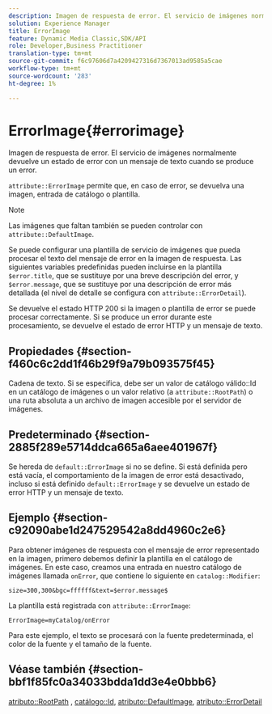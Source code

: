 ```yaml
---
description: Imagen de respuesta de error. El servicio de imágenes normalmente devuelve un estado de error con un mensaje de texto cuando se produce un error.
solution: Experience Manager
title: ErrorImage
feature: Dynamic Media Classic,SDK/API
role: Developer,Business Practitioner
translation-type: tm+mt
source-git-commit: f6c97606d7a4209427316d7367013ad9585a5cae
workflow-type: tm+mt
source-wordcount: '283'
ht-degree: 1%

---
```



# ErrorImage{#errorimage}

Imagen de respuesta de error. El servicio de imágenes normalmente devuelve un estado de error con un mensaje de texto cuando se produce un error.

`attribute::ErrorImage` permite que, en caso de error, se devuelva una imagen, entrada de catálogo o plantilla.

>[!NOTE]
>
>Las imágenes que faltan también se pueden controlar con `attribute::DefaultImage`.

Se puede configurar una plantilla de servicio de imágenes que pueda procesar el texto del mensaje de error en la imagen de respuesta. Las siguientes variables predefinidas pueden incluirse en la plantilla `$error.title`, que se sustituye por una breve descripción del error, y `$error.message`, que se sustituye por una descripción de error más detallada (el nivel de detalle se configura con `attribute::ErrorDetail`).

Se devuelve el estado HTTP 200 si la imagen o plantilla de error se puede procesar correctamente. Si se produce un error durante este procesamiento, se devuelve el estado de error HTTP y un mensaje de texto.

## Propiedades {#section-f460c6c2dd1f46b29f9a79b093575f45}

Cadena de texto. Si se especifica, debe ser un valor de catálogo válido::Id en un catálogo de imágenes o un valor relativo (a `attribute::RootPath`) o una ruta absoluta a un archivo de imagen accesible por el servidor de imágenes.

## Predeterminado {#section-2885f289e5714ddca665a6aee401967f}

Se hereda de `default::ErrorImage` si no se define. Si está definida pero está vacía, el comportamiento de la imagen de error está desactivado, incluso si está definido `default::ErrorImage` y se devuelve un estado de error HTTP y un mensaje de texto.

## Ejemplo {#section-c92090abe1d247529542a8dd4960c2e6}

Para obtener imágenes de respuesta con el mensaje de error representado en la imagen, primero debemos definir la plantilla en el catálogo de imágenes. En este caso, creamos una entrada en nuestro catálogo de imágenes llamada `onError`, que contiene lo siguiente en `catalog::Modifier`:

`size=300,300&bgc=ffffff&text=$error.message$`

La plantilla está registrada con `attribute::ErrorImage`:

`ErrorImage=myCatalog/onError`

Para este ejemplo, el texto se procesará con la fuente predeterminada, el color de la fuente y el tamaño de la fuente.

## Véase también {#section-bbf1f85fc0a34033bdda1dd3e4e0bbb6}

[atributo::RootPath](../../../../../is-api/image-catalog/image-serving-api-ref/c-image-catalog-reference/c-attributes-reference/r-rootpath.md#reference-17d57e5967be403b8408fa7214017494) ,  [catálogo::Id](/help/aem-is-ir-api/is-api/image-catalog/image-serving-api-ref/c-image-catalog-reference/c-image-svg-data-reference/c-image-data-reference/r-id-cat.md),  [atributo::DefaultImage](../../../../../is-api/image-catalog/image-serving-api-ref/c-image-catalog-reference/c-attributes-reference/r-is-cat-defaultimage.md#reference-8e9900e129f54ed68462a3c2fc3bc433),  [atributo::ErrorDetail](../../../../../is-api/image-catalog/image-serving-api-ref/c-image-catalog-reference/c-attributes-reference/r-errordetail.md#reference-4987c8cddcba4c88960170e49cafc561)
